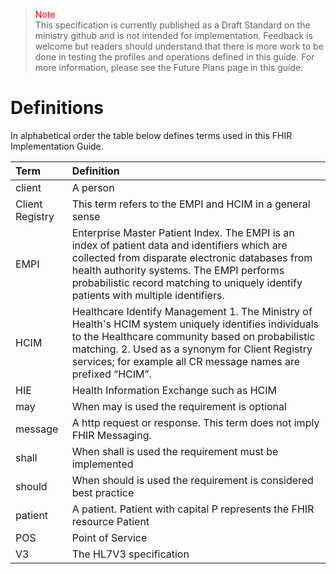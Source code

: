 ><span style="color:red">Note</span><br>This specification is currently published as a Draft Standard on the ministry github and is not intended for implementation. Feedback is welcome but readers should understand that there is more work to be done in testing the profiles and operations defined in this guide. For more information, please see the Future Plans page in this guide.

# Definitions

In alphabetical order the table below defines terms used in this FHIR Implementation Guide.

 Term | Definition
:---|:---
client | A person 
Client Registry | This term refers to the EMPI and HCIM in a general sense
EMPI | Enterprise Master Patient Index.  The EMPI is an index of patient data and identifiers which are collected from disparate electronic databases from health authority systems. The EMPI performs probabilistic record matching to uniquely identify patients with multiple identifiers.
HCIM | Healthcare Identify Management 1. The Ministry of Health's HCIM system uniquely identifies individuals to the Healthcare community based on probabilistic matching.  2.  Used as a synonym for Client Registry services; for example all CR message names are prefixed “HCIM”.
HIE | Health Information Exchange such as HCIM
may | When may is used the requirement is optional
message| A http request or response.  This term does not imply FHIR Messaging. 
shall | When shall is used the requirement must be implemented
should | When should is used the requirement is considered best practice
patient | A patient.  Patient with capital P represents the FHIR resource Patient
POS | Point of Service
V3 | The HL7V3 specification

